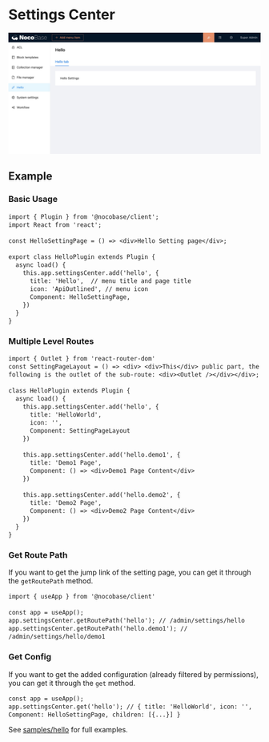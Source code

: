 # Settings Center

<img src="./settings-center/settings-tab.jpg" style="max-width: 100%;"/>

## Example

### Basic Usage

```tsx | pure
import { Plugin } from '@nocobase/client';
import React from 'react';

const HelloSettingPage = () => <div>Hello Setting page</div>;

export class HelloPlugin extends Plugin {
  async load() {
    this.app.settingsCenter.add('hello', {
      title: 'Hello',  // menu title and page title
      icon: 'ApiOutlined', // menu icon
      Component: HelloSettingPage,
    })
  }
}
```

### Multiple Level Routes

```tsx | pure
import { Outlet } from 'react-router-dom'
const SettingPageLayout = () => <div> <div>This</div> public part, the following is the outlet of the sub-route: <div><Outlet /></div></div>;

class HelloPlugin extends Plugin {
  async load() {
    this.app.settingsCenter.add('hello', {
      title: 'HelloWorld',
      icon: '',
      Component: SettingPageLayout
    })

    this.app.settingsCenter.add('hello.demo1', {
      title: 'Demo1 Page',
      Component: () => <div>Demo1 Page Content</div>
    })

    this.app.settingsCenter.add('hello.demo2', {
      title: 'Demo2 Page',
      Component: () => <div>Demo2 Page Content</div>
    })
  }
}
```

### Get Route Path

If you want to get the jump link of the setting page, you can get it through the `getRoutePath` method.

```tsx | pure
import { useApp } from '@nocobase/client'

const app = useApp();
app.settingsCenter.getRoutePath('hello'); // /admin/settings/hello
app.settingsCenter.getRoutePath('hello.demo1'); // /admin/settings/hello/demo1
```

### Get Config

If you want to get the added configuration (already filtered by permissions), you can get it through the `get` method.

```tsx | pure
const app = useApp();
app.settingsCenter.get('hello'); // { title: 'HelloWorld', icon: '', Component: HelloSettingPage, children: [{...}] }
```


See [samples/hello](https://github.com/nocobase/nocobase/blob/main/packages/plugins/%40nocobase/plugin-sample-hello/src/client/index.tsx) for full examples.
